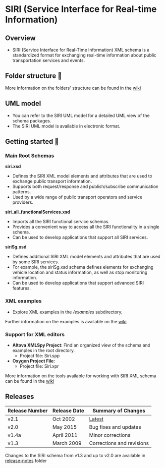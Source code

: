 # SIRI (Service Interface for Real-time Information)
## Overview

- SIRI (Service Interface for Real-Time Information) XML schema is a standardized format for exchanging real-time information about public transportation services and events.

## Folder structure 📁

More information on the folders' structure can be found in the [wiki](https://github.com/ITxPT/SIRI/wiki/Structure-%26-Compatibility/#folders)

## UML model 

- You can refer to the SIRI UML model for a detailed UML view of the schema packages.
- The SIRI UML model is available in electronic format.

## Getting started 🚀
### Main Root Schemas

**siri.xsd**

- Defines the SIRI XML model elements and attributes that are used to exchange public transport information.
- Supports both request/response and publish/subscribe communication patterns.
- Used by a wide range of public transport operators and service providers.

**siri_all_functionalServices.xsd**

- Imports all the SIRI functional service schemas.
- Provides a convenient way to access all the SIRI functionality in a single schema.
- Can be used to develop applications that support all SIRI services.

**siriSg.xsd**

- Defines additional SIRI XML model elements and attributes that are used by some SIRI services.
- For example, the siriSg.xsd schema defines elements for exchanging vehicle location and status information, as well as stop monitoring information.
- Can be used to develop applications that support advanced SIRI features.

### XML examples

- Explore XML examples in the */examples* subdirectory.

Further information on the examples is available on the [wiki](https://github.com/ITxPT/SIRI/wiki/Using-SIRI#how-to-use-example-files)

### Support for XML editors 

- **Altova XMLSpy Project**: Find an organized view of the schema and examples in the root directory.
  - Project file: Siri.spp
- **Oxygen Project File:**
  - Project file: Siri.xpr

More information on the tools available for working with SIRI XML schema can be found in the [wiki](https://github.com/ITxPT/SIRI/wiki/Software-&-tools)

## Releases

| Release Number | Release Date | Summary of Changes         |
|----------------|--------------|----------------------------|
| v2.1           | Oct 2002   | [Latest](https://github.com/SIRI-CEN/SIRI/releases/tag/v2.1) |
| v2.0           | May 2015   | Bug fixes and updates      |
| v1.4a          | April 2011   | Minor corrections          |
| v1.3           | March 2009   | Corrections and revisions  |

Changes to the SIRI schema from v1.3 and up to v2.0 are available in [release-notes](release-notes) folder
